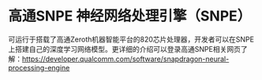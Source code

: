 # 高通SNPE 神经网络处理引擎（SNPE）

可运行于搭载了高通Zeroth机器智能平台的820芯片处理器，开发者可以在SNPE上搭建自己的深度学习网络模型。更详细的介绍可以登录高通SNPE相关网页了解：https://developer.qualcomm.com/software/snapdragon-neural-processing-engine


